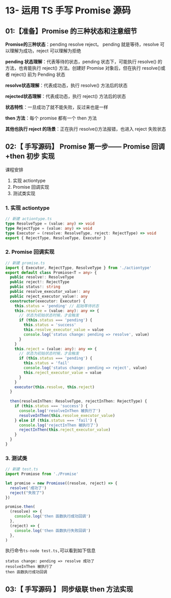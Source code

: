 # 13- 运用 TS 手写 Promise 源码

## 01:【准备】Promise 的三种状态和注意细节

**Promise的三种状态**：pending resolve reject。 pending 就是等待，resolve 可以理解为成功，reject 可以理解为拒绝

**pending 状态理解**：代表等待的状态，pending 状态下，可能执行 resolve() 的方法，也肯能执行 reject() 方法。创建好 Promise 对象后，但在执行 resolve()或者 reject() 前为 Pending 状态

**resolve状态理解**：代表成功态，执行 resolve() 方法后的状态

**rejected状态理解**：代表成功态，执行 reject() 方法后的状态

**状态特性**：一旦成功了就不能失败，反过来也是一样

**then 方法**：每个 promise 都有一个 then 方法

**其他也执行 reject 的场景**：正在执行 resolve()方法报错，也进入 reject 失败状态

## 02:【 手写源码】 Promise 第一步—— Promise 回调 +then 初步 实现

课程安排

1. 实现 actiontype
2. Promise 回调实现
3. 测试类实现

### 1. 实现 actiontype

```typescript
// 新建 actiontype.ts
type ResolveType = (value: any) => void
type RejectType = (value: any) => void
type Executor = (resolve: ResolveType, reject: RejectType) => void
export { RejectType, ResolveType, Executor }
```

### 2. Promise 回调实现

```typescript
// 新建 promise.ts 
import { Executor, RejectType, ResolveType } from './actiontype'
export default class Promiose<T = any> {
  public resolve!: ResolveType
  public reject!: RejectType
  public status!: string
  public resolve_executor_value!: any
  public reject_executor_value!: any
  constructor(executor: Executor) {
    this.status = 'pending' // 起始等待状态
    this.resolve = (value: any): any => {
      // 状态为初始状态时候，才会触发
      if (this.status === 'pending') {
        this.status = 'success'
        this.resolve_executor_value = value
        console.log('status change: pending => resolve', value)
      }
    }
    this.reject = (value: any): any => {
      // 状态为初始状态时候，才会触发
      if (this.status === 'pending') {
        this.status = 'fail'
        console.log('status change: pending => reject', value)
        this.reject_executor_value = value
      }
    }
    executor(this.resolve, this.reject)
  }
  
  then(resolveInThen: ResolveType, rejectInThen: RejectType) {
    if (this.status === 'success') {
      console.log('resolveInThen 被执行了')
      resolveInThen(this.resolve_executor_value)
    } else if (this.status === 'fail') {
      console.log('rejectInThen 被执行了')
      rejectInThen(this.reject_executor_value)
    }
  }
}
```

### 3. 测试类

```typescript
// 新建 test.ts
import Promiose from './Promise'

let promise = new Promiose((resolve, reject) => {
  resolve('成功了')
  reject("失败了")
})

promise.then(
  (resolve) => {
    console.log('then 函数执行成功回调')
  },
  (reject) => {
    console.log('then 函数执行失败回调')
  },
)
```

执行命令`ts-node test.ts,`可以看到如下信息

```shell
status change: pending => resolve 成功了
resolveInThen 被执行了
then 函数执行成功回调
```

## 03:【 手写源码 】 同步级联 then 方法实现

